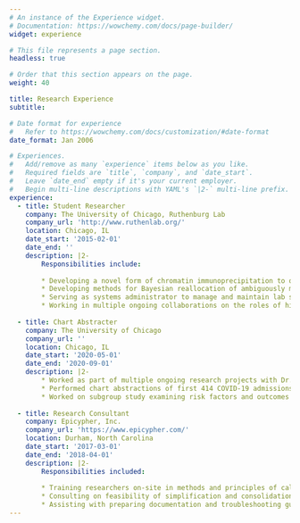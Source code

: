 ```yaml
---
# An instance of the Experience widget.
# Documentation: https://wowchemy.com/docs/page-builder/
widget: experience

# This file represents a page section.
headless: true

# Order that this section appears on the page.
weight: 40

title: Research Experience
subtitle:

# Date format for experience
#   Refer to https://wowchemy.com/docs/customization/#date-format
date_format: Jan 2006

# Experiences.
#   Add/remove as many `experience` items below as you like.
#   Required fields are `title`, `company`, and `date_start`.
#   Leave `date_end` empty if it's your current employer.
#   Begin multi-line descriptions with YAML's `|2-` multi-line prefix.
experience:
  - title: Student Researcher
    company: The University of Chicago, Ruthenburg Lab
    company_url: 'http://www.ruthenlab.org/'
    location: Chicago, IL
    date_start: '2015-02-01'
    date_end: ''
    description: |2-
        Responsibilities include:
        
        * Developing a novel form of chromatin immunoprecipitation to quantify internal histone modifications
        * Developing methods for Bayesian reallocation of ambiguously mapped next-generation sequencing reads
        * Serving as systems administrator to manage and maintain lab servers and promote integration of computational resources with ongoing research projects throughout the lab
        * Working in multiple ongoing collaborations on the roles of histone modifications as epigenetic regulators
        
  - title: Chart Abstracter
    company: The University of Chicago
    company_url: ''
    location: Chicago, IL
    date_start: '2020-05-01'
    date_end: '2020-09-01'
    description: |2-
        * Worked as part of multiple ongoing research projects with Dr. Renslow Sherer at the University of Chicago.
	    * Performed chart abstractions of first 414 COVID-19 admissions to the University of Chicago Medical Center
	    * Worked on subgroup study examining risk factors and outcomes of COVID-19 patients with coinfections
            
  - title: Research Consultant
    company: Epicypher, Inc.
    company_url: 'https://www.epicypher.com/'
    location: Durham, North Carolina
    date_start: '2017-03-01'
    date_end: '2018-04-01'
    description: |2-
        Responsibilities included:
        
        * Training researchers on-site in methods and principles of calibrated chromatin immunoprecipitation
        * Consulting on feasibility of simplification and consolidation of materials and proecdures for commercialization
        * Assisting with preparing documentation and troubleshooting guides for calibrated chromatin immunoprecipitation kit
---
```

